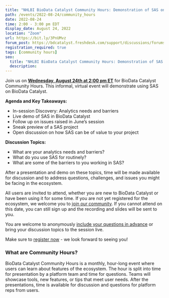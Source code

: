 ```yaml
---
title: "NHLBI BioData Catalyst Community Hours: Demonstration of SAS on BioData Catalyst"
path: /events/2022-08-24/community_hours
date: 2022-08-24
time: 2:00 - 3:00 pm EDT
display_date: August 24, 2022
location: "Zoom"
url: https://bit.ly/3PnUMvz
forum_post: https://bdcatalyst.freshdesk.com/support/discussions/forums/60000122778
registration_required: true
tags: [community hours]
seo:
  title: "NHLBI BioData Catalyst Community Hours: Demonstration of SAS on BioData Catalyst"
  description:
---
```


Join us on **[Wednesday, August 24th at 2:00 pm ET](https://bit.ly/3PnUMvz)** for BioData Catalyst Community Hours. This informal, virtual event will demonstrate using SAS on BioData Catalyst.

**Agenda and Key Takeaways:**
- In-session Discovery: Analytics needs and barriers
- Live demo of SAS in BioData Catalyst
- Follow up on issues raised in June’s session
- Sneak preview of a SAS project
- Open discussion on how SAS can be of value to your project

**Discussion Topics:**

- What are your analytics needs and barriers?
- What do you use SAS for routinely?
- What are some of the barriers to you working in SAS?

After a presentation and demo on these topics, time will be made available for discussion and to address questions, challenges, and issues you might be facing in the ecosystem.

All users are invited to attend, whether you are new to BioData Catalyst or have been using it for some time. If you are not yet registered for the ecosystem, we welcome you to [join our community](https://biodatacatalyst.nhlbi.nih.gov/contact/ecosystem). If you cannot attend on this date, you can still sign up and the recording and slides will be sent to you.

You are welcome to anonymously [include your questions in advance](https://forms.gle/JpNWQbLXoxzro5zi9) or bring your discussion topics to the session live.

Make sure to [register now](https://bit.ly/3PnUMvz) - we look forward to seeing you!

### What are Community Hours?

BioData Catalyst Community Hours is a monthly, hour-long event where users can learn about features of the ecosystem. The hour is split into time for presentation by a platform team and time for questions. Teams will showcase tools, new features, or tips that meet user needs. After the presentations, time is available for discussion and questions for platform reps from users.